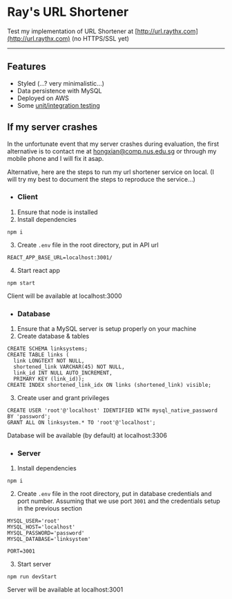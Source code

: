 # Ray's URL Shortener

Test my implementation of URL Shortener at [http://url.raythx.com](http://url.raythx.com) (no HTTPS/SSL yet)

---

## Features
- Styled (...? very minimalistic...)
- Data persistence with MySQL
- Deployed on AWS
- Some [unit/integration testing](https://github.com/raythx98/SERN-CRUD/tree/main/backend/tests)

## If my server crashes

In the unfortunate event that my server crashes during evaluation, the first alternative is to contact me at [hongxian@comp.nus.edu.sg](mailto:hongxian@comp.nus.edu.sg) or through my mobile phone and I will fix it asap.

Alternative, here are the steps to run my url shortener service on local. (I will try my best to document the steps to reproduce the service...)

- ### Client
1. Ensure that node is installed
2. Install dependencies
```
npm i
```
3. Create `.env` file in the root directory, put in API url
```
REACT_APP_BASE_URL=localhost:3001/
```
4. Start react app
```
npm start
```
Client will be available at localhost:3000

- ### Database
1. Ensure that a MySQL server is setup properly on your machine
2. Create database & tables
```
CREATE SCHEMA linksystems;
CREATE TABLE links (
  link LONGTEXT NOT NULL,
  shortened_link VARCHAR(45) NOT NULL,
  link_id INT NULL AUTO_INCREMENT,
  PRIMARY KEY (link_id));
CREATE INDEX shortened_link_idx ON links (shortened_link) visible;
```
3. Create user and grant privileges
```
CREATE USER 'root'@'localhost' IDENTIFIED WITH mysql_native_password BY 'password';
GRANT ALL ON linksystem.* TO 'root'@'localhost';
```
Database will be available (by default) at localhost:3306

- ### Server
1. Install dependencies
```
npm i
```
2. Create `.env` file in the root directory, put in database credentials and port number. Assuming that we use port `3001` and the credentials setup in the previous section
```
MYSQL_USER='root'
MYSQL_HOST='localhost'
MYSQL_PASSWORD='password'
MYSQL_DATABASE='linksystem'

PORT=3001
```
3. Start server
```
npm run devStart
```
Server will be available at localhost:3001